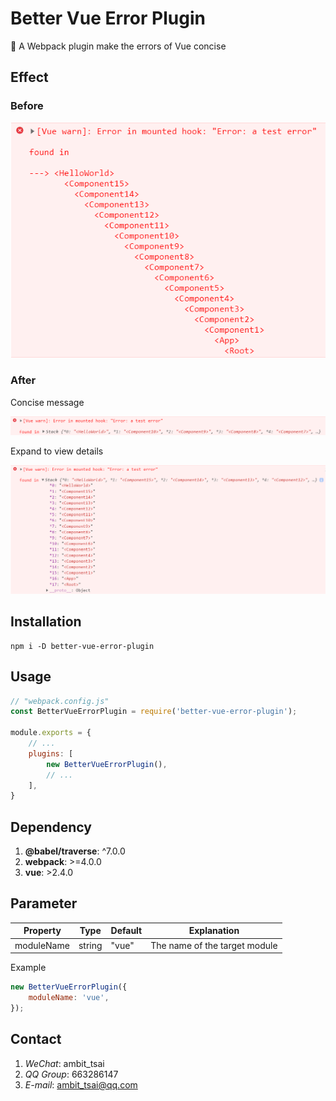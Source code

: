 # Better Vue Error Plugin
🔌 A Webpack plugin make the errors of Vue concise

## Effect
### Before
![before](https://raw.githubusercontent.com/ambit-tsai/better-vue-error-plugin/main/imgs/before.png)

### After
Concise message

![after01](https://raw.githubusercontent.com/ambit-tsai/better-vue-error-plugin/main/imgs/after01.png)

Expand to view details

![after02](https://raw.githubusercontent.com/ambit-tsai/better-vue-error-plugin/main/imgs/after02.png)

## Installation
```
npm i -D better-vue-error-plugin
```

## Usage
```javascript
// "webpack.config.js"
const BetterVueErrorPlugin = require('better-vue-error-plugin');

module.exports = {
    // ...
    plugins: [
        new BetterVueErrorPlugin(),
        // ...
    ],
}
```

## Dependency
1. **@babel/traverse**: ^7.0.0
1. **webpack**: >=4.0.0
1. **vue**: >2.4.0

## Parameter
|Property|Type|Default|Explanation|
|-|-|-|-|
|moduleName|string|"vue"|The name of the target module|
Example
```javascript
new BetterVueErrorPlugin({
    moduleName: 'vue',
});
```

## Contact
1. *WeChat*: ambit_tsai
1. *QQ Group*: 663286147
1. *E-mail*: ambit_tsai@qq.com